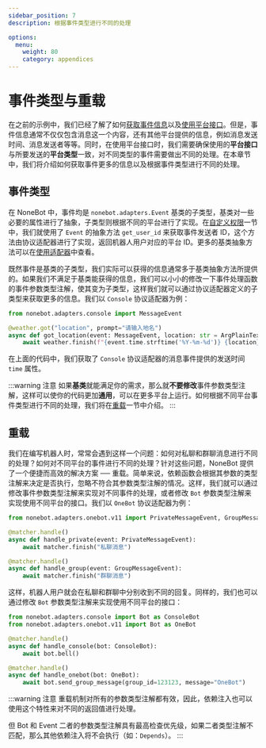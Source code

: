 ```yaml
---
sidebar_position: 7
description: 根据事件类型进行不同的处理

options:
  menu:
    weight: 80
    category: appendices
---
```


# 事件类型与重载

在之前的示例中，我们已经了解了如何[获取事件信息](../tutorial/event-data.mdx)以及[使用平台接口](./api-calling.mdx)。但是，事件信息通常不仅仅包含消息这一个内容，还有其他平台提供的信息，例如消息发送时间、消息发送者等等。同时，在使用平台接口时，我们需要确保使用的**平台接口**与所要发送的**平台类型**一致，对不同类型的事件需要做出不同的处理。在本章节中，我们将介绍如何获取事件更多的信息以及根据事件类型进行不同的处理。

## 事件类型

在 NoneBot 中，事件均是 `nonebot.adapters.Event` 基类的子类型，基类对一些必要的属性进行了抽象，子类型则根据不同的平台进行了实现。在[自定义权限](./permission.mdx#自定义权限)一节中，我们就使用了 `Event` 的抽象方法 `get_user_id` 来获取事件发送者 ID，这个方法由协议适配器进行了实现，返回机器人用户对应的平台 ID。更多的基类抽象方法可以在[使用适配器](../advanced/adapter.md#获取事件通用信息)中查看。

既然事件是基类的子类型，我们实际可以获得的信息通常多于基类抽象方法所提供的。如果我们不满足于基类能获得的信息，我们可以小小的修改一下事件处理函数的事件参数类型注解，使其变为子类型，这样我们就可以通过协议适配器定义的子类型来获取更多的信息。我们以 `Console` 协议适配器为例：

```python {4} title=weather/__init__.py
from nonebot.adapters.console import MessageEvent

@weather.got("location", prompt="请输入地名")
async def got_location(event: MessageEvent, location: str = ArgPlainText()):
    await weather.finish(f"{event.time.strftime('%Y-%m-%d')} {location} 的天气是...")
```

在上面的代码中，我们获取了 `Console` 协议适配器的消息事件提供的发送时间 `time` 属性。

:::warning 注意
如果**基类**就能满足你的需求，那么就**不要修改**事件参数类型注解，这样可以使你的代码更加**通用**，可以在更多平台上运行。如何根据不同平台事件类型进行不同的处理，我们将在[重载](#重载)一节中介绍。
:::

## 重载

我们在编写机器人时，常常会遇到这样一个问题：如何对私聊和群聊消息进行不同的处理？如何对不同平台的事件进行不同的处理？针对这些问题，NoneBot 提供了一个便捷而高效的解决方案 ── 重载。简单来说，依赖函数会根据其参数的类型注解来决定是否执行，忽略不符合其参数类型注解的情况。这样，我们就可以通过修改事件参数类型注解来实现对不同事件的处理，或者修改 `Bot` 参数类型注解来实现使用不同平台的接口。我们以 `OneBot` 协议适配器为例：

```python {4,8}
from nonebot.adapters.onebot.v11 import PrivateMessageEvent, GroupMessageEvent

@matcher.handle()
async def handle_private(event: PrivateMessageEvent):
    await matcher.finish("私聊消息")

@matcher.handle()
async def handle_group(event: GroupMessageEvent):
    await matcher.finish("群聊消息")
```

这样，机器人用户就会在私聊和群聊中分别收到不同的回复。同样的，我们也可以通过修改 `Bot` 参数类型注解来实现使用不同平台的接口：

```python
from nonebot.adapters.console import Bot as ConsoleBot
from nonebot.adapters.onebot.v11 import Bot as OneBot

@matcher.handle()
async def handle_console(bot: ConsoleBot):
    await bot.bell()

@matcher.handle()
async def handle_onebot(bot: OneBot):
    await bot.send_group_message(group_id=123123, message="OneBot")
```

:::warning 注意
重载机制对所有的参数类型注解都有效，因此，依赖注入也可以使用这个特性来对不同的返回值进行处理。

但 Bot 和 Event 二者的参数类型注解具有最高检查优先级，如果二者类型注解不匹配，那么其他依赖注入将不会执行（如：`Depends`）。
:::
